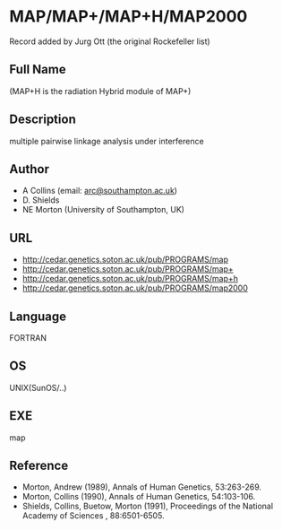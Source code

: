 # MAP/MAP+/MAP+H/MAP2000
Record added by Jurg Ott (the original Rockefeller list)

## Full Name
(MAP+H is the radiation Hybrid module of MAP+)

## Description
multiple pairwise linkage analysis under interference

## Author
* A Collins (email: arc@southampton.ac.uk)
* D. Shields
* NE Morton (University of Southampton, UK)

## URL
* http://cedar.genetics.soton.ac.uk/pub/PROGRAMS/map
* http://cedar.genetics.soton.ac.uk/pub/PROGRAMS/map+
* http://cedar.genetics.soton.ac.uk/pub/PROGRAMS/map+h
* http://cedar.genetics.soton.ac.uk/pub/PROGRAMS/map2000

## Language
FORTRAN

## OS
UNIX(SunOS/..)

## EXE
map

## Reference
* Morton, Andrew (1989), Annals of Human Genetics, 53:263-269.
* Morton, Collins (1990), Annals of Human Genetics, 54:103-106.
* Shields, Collins, Buetow, Morton (1991), Proceedings of the National Academy of Sciences , 88:6501-6505.